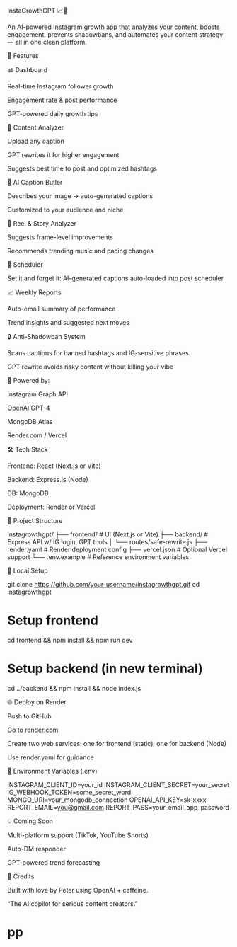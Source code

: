 InstaGrowthGPT 📈🤖

An AI-powered Instagram growth app that analyzes your content, boosts engagement, prevents shadowbans, and automates your content strategy — all in one clean platform.

🚀 Features

📊 Dashboard

Real-time Instagram follower growth

Engagement rate & post performance

GPT-powered daily growth tips

📝 Content Analyzer

Upload any caption

GPT rewrites it for higher engagement

Suggests best time to post and optimized hashtags

🤖 AI Caption Butler

Describes your image → auto-generated captions

Customized to your audience and niche

🎥 Reel & Story Analyzer

Suggests frame-level improvements

Recommends trending music and pacing changes

📅 Scheduler

Set it and forget it: AI-generated captions auto-loaded into post scheduler

📈 Weekly Reports

Auto-email summary of performance

Trend insights and suggested next moves

🔒 Anti-Shadowban System

Scans captions for banned hashtags and IG-sensitive phrases

GPT rewrite avoids risky content without killing your vibe

🧠 Powered by:

Instagram Graph API

OpenAI GPT-4

MongoDB Atlas

Render.com / Vercel

🛠️ Tech Stack

Frontend: React (Next.js or Vite)

Backend: Express.js (Node)

DB: MongoDB

Deployment: Render or Vercel

📁 Project Structure

instagrowthgpt/
├── frontend/                 # UI (Next.js or Vite)
├── backend/                  # Express API w/ IG login, GPT tools
│   └── routes/safe-rewrite.js
├── render.yaml               # Render deployment config
├── vercel.json               # Optional Vercel support
└── .env.example              # Reference environment variables

🧪 Local Setup

git clone https://github.com/your-username/instagrowthgpt.git
cd instagrowthgpt

# Setup frontend
cd frontend && npm install && npm run dev

# Setup backend (in new terminal)
cd ../backend && npm install && node index.js

🌐 Deploy on Render

Push to GitHub

Go to render.com

Create two web services: one for frontend (static), one for backend (Node)

Use render.yaml for guidance

🔐 Environment Variables (.env)

INSTAGRAM_CLIENT_ID=your_id
INSTAGRAM_CLIENT_SECRET=your_secret
IG_WEBHOOK_TOKEN=some_secret_word
MONGO_URI=your_mongodb_connection
OPENAI_API_KEY=sk-xxxx
REPORT_EMAIL=you@gmail.com
REPORT_PASS=your_email_app_password

💡 Coming Soon

Multi-platform support (TikTok, YouTube Shorts)

Auto-DM responder

GPT-powered trend forecasting

🙌 Credits

Built with love by Peter using OpenAI + caffeine.

“The AI copilot for serious content creators.”

# pp
